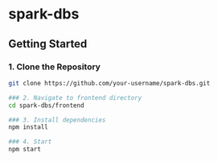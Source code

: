 # spark-dbs

## Getting Started

### 1. Clone the Repository
```bash
git clone https://github.com/your-username/spark-dbs.git

### 2. Navigate to frontend directory
cd spark-dbs/frontend

### 3. Install dependencies
npm install

### 4. Start
npm start
